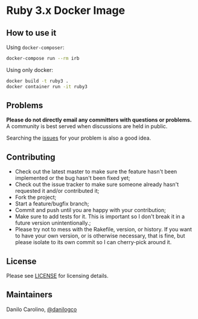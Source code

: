 # Ruby 3.x Docker Image

## How to use it

Using ```docker-composer```:

```bash
docker-compose run --rm irb
```

Using only docker:

```bash
docker build -t ruby3 .
docker container run -it ruby3
```

## Problems

**Please do not directly email any committers with questions or problems.**  A community is best served when discussions are held in public.

Searching the [issues](https://github.com/danilogco/rails_ruby3/issues) for your problem is also a good idea.

## Contributing

* Check out the latest master to make sure the feature hasn't been implemented or the bug hasn't been fixed yet;
* Check out the issue tracker to make sure someone already hasn't requested it and/or contributed it;
* Fork the project;
* Start a feature/bugfix branch;
* Commit and push until you are happy with your contribution;
* Make sure to add tests for it. This is important so I don't break it in a future version unintentionally.;
* Please try not to mess with the Rakefile, version, or history. If you want to have your own version, or is otherwise necessary, that is fine, but please isolate to its own commit so I can cherry-pick around it.

## License

Please see [LICENSE](https://github.com/danilogco/rails_ruby3/blob/master/LICENSE.md) for licensing details.

## Maintainers

Danilo Carolino, [@danilogco](https://github.com/danilogco)
